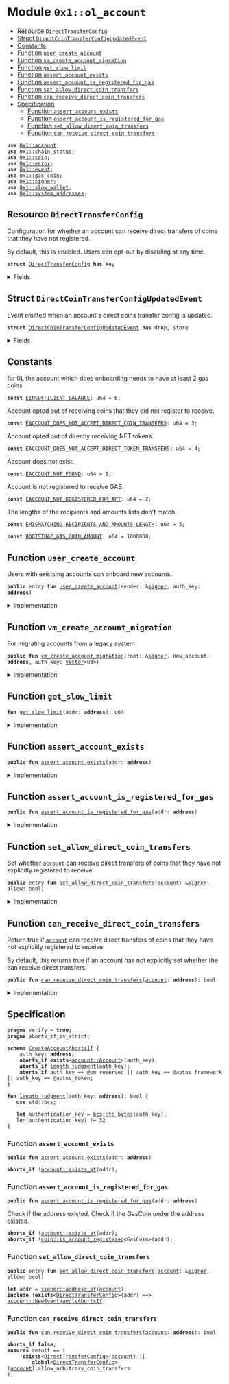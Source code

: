 
<a name="0x1_ol_account"></a>

# Module `0x1::ol_account`



-  [Resource `DirectTransferConfig`](#0x1_ol_account_DirectTransferConfig)
-  [Struct `DirectCoinTransferConfigUpdatedEvent`](#0x1_ol_account_DirectCoinTransferConfigUpdatedEvent)
-  [Constants](#@Constants_0)
-  [Function `user_create_account`](#0x1_ol_account_user_create_account)
-  [Function `vm_create_account_migration`](#0x1_ol_account_vm_create_account_migration)
-  [Function `get_slow_limit`](#0x1_ol_account_get_slow_limit)
-  [Function `assert_account_exists`](#0x1_ol_account_assert_account_exists)
-  [Function `assert_account_is_registered_for_gas`](#0x1_ol_account_assert_account_is_registered_for_gas)
-  [Function `set_allow_direct_coin_transfers`](#0x1_ol_account_set_allow_direct_coin_transfers)
-  [Function `can_receive_direct_coin_transfers`](#0x1_ol_account_can_receive_direct_coin_transfers)
-  [Specification](#@Specification_1)
    -  [Function `assert_account_exists`](#@Specification_1_assert_account_exists)
    -  [Function `assert_account_is_registered_for_gas`](#@Specification_1_assert_account_is_registered_for_gas)
    -  [Function `set_allow_direct_coin_transfers`](#@Specification_1_set_allow_direct_coin_transfers)
    -  [Function `can_receive_direct_coin_transfers`](#@Specification_1_can_receive_direct_coin_transfers)


<pre><code><b>use</b> <a href="account.md#0x1_account">0x1::account</a>;
<b>use</b> <a href="chain_status.md#0x1_chain_status">0x1::chain_status</a>;
<b>use</b> <a href="coin.md#0x1_coin">0x1::coin</a>;
<b>use</b> <a href="">0x1::error</a>;
<b>use</b> <a href="event.md#0x1_event">0x1::event</a>;
<b>use</b> <a href="gas_coin.md#0x1_gas_coin">0x1::gas_coin</a>;
<b>use</b> <a href="">0x1::signer</a>;
<b>use</b> <a href="slow_wallet.md#0x1_slow_wallet">0x1::slow_wallet</a>;
<b>use</b> <a href="system_addresses.md#0x1_system_addresses">0x1::system_addresses</a>;
</code></pre>



<a name="0x1_ol_account_DirectTransferConfig"></a>

## Resource `DirectTransferConfig`

Configuration for whether an account can receive direct transfers of coins that they have not registered.

By default, this is enabled. Users can opt-out by disabling at any time.


<pre><code><b>struct</b> <a href="ol_account.md#0x1_ol_account_DirectTransferConfig">DirectTransferConfig</a> <b>has</b> key
</code></pre>



<details>
<summary>Fields</summary>


<dl>
<dt>
<code>allow_arbitrary_coin_transfers: bool</code>
</dt>
<dd>

</dd>
<dt>
<code>update_coin_transfer_events: <a href="event.md#0x1_event_EventHandle">event::EventHandle</a>&lt;<a href="ol_account.md#0x1_ol_account_DirectCoinTransferConfigUpdatedEvent">ol_account::DirectCoinTransferConfigUpdatedEvent</a>&gt;</code>
</dt>
<dd>

</dd>
</dl>


</details>

<a name="0x1_ol_account_DirectCoinTransferConfigUpdatedEvent"></a>

## Struct `DirectCoinTransferConfigUpdatedEvent`

Event emitted when an account's direct coins transfer config is updated.


<pre><code><b>struct</b> <a href="ol_account.md#0x1_ol_account_DirectCoinTransferConfigUpdatedEvent">DirectCoinTransferConfigUpdatedEvent</a> <b>has</b> drop, store
</code></pre>



<details>
<summary>Fields</summary>


<dl>
<dt>
<code>new_allow_direct_transfers: bool</code>
</dt>
<dd>

</dd>
</dl>


</details>

<a name="@Constants_0"></a>

## Constants


<a name="0x1_ol_account_EINSUFFICIENT_BALANCE"></a>

for 0L the account which does onboarding needs to have at least 2 gas coins


<pre><code><b>const</b> <a href="ol_account.md#0x1_ol_account_EINSUFFICIENT_BALANCE">EINSUFFICIENT_BALANCE</a>: u64 = 6;
</code></pre>



<a name="0x1_ol_account_EACCOUNT_DOES_NOT_ACCEPT_DIRECT_COIN_TRANSFERS"></a>

Account opted out of receiving coins that they did not register to receive.


<pre><code><b>const</b> <a href="ol_account.md#0x1_ol_account_EACCOUNT_DOES_NOT_ACCEPT_DIRECT_COIN_TRANSFERS">EACCOUNT_DOES_NOT_ACCEPT_DIRECT_COIN_TRANSFERS</a>: u64 = 3;
</code></pre>



<a name="0x1_ol_account_EACCOUNT_DOES_NOT_ACCEPT_DIRECT_TOKEN_TRANSFERS"></a>

Account opted out of directly receiving NFT tokens.


<pre><code><b>const</b> <a href="ol_account.md#0x1_ol_account_EACCOUNT_DOES_NOT_ACCEPT_DIRECT_TOKEN_TRANSFERS">EACCOUNT_DOES_NOT_ACCEPT_DIRECT_TOKEN_TRANSFERS</a>: u64 = 4;
</code></pre>



<a name="0x1_ol_account_EACCOUNT_NOT_FOUND"></a>

Account does not exist.


<pre><code><b>const</b> <a href="ol_account.md#0x1_ol_account_EACCOUNT_NOT_FOUND">EACCOUNT_NOT_FOUND</a>: u64 = 1;
</code></pre>



<a name="0x1_ol_account_EACCOUNT_NOT_REGISTERED_FOR_APT"></a>

Account is not registered to receive GAS.


<pre><code><b>const</b> <a href="ol_account.md#0x1_ol_account_EACCOUNT_NOT_REGISTERED_FOR_APT">EACCOUNT_NOT_REGISTERED_FOR_APT</a>: u64 = 2;
</code></pre>



<a name="0x1_ol_account_EMISMATCHING_RECIPIENTS_AND_AMOUNTS_LENGTH"></a>

The lengths of the recipients and amounts lists don't match.


<pre><code><b>const</b> <a href="ol_account.md#0x1_ol_account_EMISMATCHING_RECIPIENTS_AND_AMOUNTS_LENGTH">EMISMATCHING_RECIPIENTS_AND_AMOUNTS_LENGTH</a>: u64 = 5;
</code></pre>



<a name="0x1_ol_account_BOOTSTRAP_GAS_COIN_AMOUNT"></a>



<pre><code><b>const</b> <a href="ol_account.md#0x1_ol_account_BOOTSTRAP_GAS_COIN_AMOUNT">BOOTSTRAP_GAS_COIN_AMOUNT</a>: u64 = 1000000;
</code></pre>



<a name="0x1_ol_account_user_create_account"></a>

## Function `user_create_account`

Users with existsing accounts can onboard new accounts.


<pre><code><b>public</b> entry <b>fun</b> <a href="ol_account.md#0x1_ol_account_user_create_account">user_create_account</a>(sender: &<a href="">signer</a>, auth_key: <b>address</b>)
</code></pre>



<details>
<summary>Implementation</summary>


<pre><code><b>public</b> entry <b>fun</b> <a href="ol_account.md#0x1_ol_account_user_create_account">user_create_account</a>(sender: &<a href="">signer</a>, auth_key: <b>address</b>) {
    <b>let</b> sender_addr = <a href="_address_of">signer::address_of</a>(sender);
    <b>assert</b>!(
        !<a href="account.md#0x1_account_exists_at">account::exists_at</a>(auth_key),
        <a href="_invalid_argument">error::invalid_argument</a>(<a href="ol_account.md#0x1_ol_account_EACCOUNT_NOT_FOUND">EACCOUNT_NOT_FOUND</a>),
    );

    <b>assert</b>!(
        (<a href="coin.md#0x1_coin_balance">coin::balance</a>&lt;GasCoin&gt;(sender_addr) &gt; 2 * <a href="ol_account.md#0x1_ol_account_BOOTSTRAP_GAS_COIN_AMOUNT">BOOTSTRAP_GAS_COIN_AMOUNT</a>),
        <a href="_invalid_state">error::invalid_state</a>(<a href="ol_account.md#0x1_ol_account_EINSUFFICIENT_BALANCE">EINSUFFICIENT_BALANCE</a>),
    );

    <b>let</b> new_signer = <a href="account.md#0x1_account_create_account">account::create_account</a>(auth_key);
    <a href="coin.md#0x1_coin_register">coin::register</a>&lt;GasCoin&gt;(&new_signer);

    <a href="coin.md#0x1_coin_transfer">coin::transfer</a>&lt;GasCoin&gt;(sender, auth_key, <a href="ol_account.md#0x1_ol_account_BOOTSTRAP_GAS_COIN_AMOUNT">BOOTSTRAP_GAS_COIN_AMOUNT</a>);

}
</code></pre>



</details>

<a name="0x1_ol_account_vm_create_account_migration"></a>

## Function `vm_create_account_migration`

For migrating accounts from a legacy system


<pre><code><b>public</b> <b>fun</b> <a href="ol_account.md#0x1_ol_account_vm_create_account_migration">vm_create_account_migration</a>(root: &<a href="">signer</a>, new_account: <b>address</b>, auth_key: <a href="">vector</a>&lt;u8&gt;)
</code></pre>



<details>
<summary>Implementation</summary>


<pre><code><b>public</b> <b>fun</b> <a href="ol_account.md#0x1_ol_account_vm_create_account_migration">vm_create_account_migration</a>(
    root: &<a href="">signer</a>,
    new_account: <b>address</b>,
    auth_key: <a href="">vector</a>&lt;u8&gt;,
    // value: u64,
) {
    <a href="system_addresses.md#0x1_system_addresses_assert_ol">system_addresses::assert_ol</a>(root);
    <a href="chain_status.md#0x1_chain_status_assert_genesis">chain_status::assert_genesis</a>();
    <b>let</b> new_signer = <a href="account.md#0x1_account_vm_create_account">account::vm_create_account</a>(root, new_account, auth_key);
    // Roles::new_user_role_with_proof(&new_signer);
    // make_account(&new_signer, auth_key);
    <a href="coin.md#0x1_coin_register">coin::register</a>&lt;GasCoin&gt;(&new_signer);
}
</code></pre>



</details>

<a name="0x1_ol_account_get_slow_limit"></a>

## Function `get_slow_limit`



<pre><code><b>fun</b> <a href="ol_account.md#0x1_ol_account_get_slow_limit">get_slow_limit</a>(addr: <b>address</b>): u64
</code></pre>



<details>
<summary>Implementation</summary>


<pre><code><b>fun</b> <a href="ol_account.md#0x1_ol_account_get_slow_limit">get_slow_limit</a>(addr: <b>address</b>): u64 {
  <b>let</b> full_balance = <a href="coin.md#0x1_coin_balance">coin::balance</a>&lt;GasCoin&gt;(addr);
  // TODO: check <b>if</b> recipient is a donor directed <a href="account.md#0x1_account">account</a>.
  <b>if</b> (<b>false</b>) { <b>return</b> full_balance };
  <a href="slow_wallet.md#0x1_slow_wallet_unlocked_amount">slow_wallet::unlocked_amount</a>(addr)
}
</code></pre>



</details>

<a name="0x1_ol_account_assert_account_exists"></a>

## Function `assert_account_exists`



<pre><code><b>public</b> <b>fun</b> <a href="ol_account.md#0x1_ol_account_assert_account_exists">assert_account_exists</a>(addr: <b>address</b>)
</code></pre>



<details>
<summary>Implementation</summary>


<pre><code><b>public</b> <b>fun</b> <a href="ol_account.md#0x1_ol_account_assert_account_exists">assert_account_exists</a>(addr: <b>address</b>) {
    <b>assert</b>!(<a href="account.md#0x1_account_exists_at">account::exists_at</a>(addr), <a href="_not_found">error::not_found</a>(<a href="ol_account.md#0x1_ol_account_EACCOUNT_NOT_FOUND">EACCOUNT_NOT_FOUND</a>));
}
</code></pre>



</details>

<a name="0x1_ol_account_assert_account_is_registered_for_gas"></a>

## Function `assert_account_is_registered_for_gas`



<pre><code><b>public</b> <b>fun</b> <a href="ol_account.md#0x1_ol_account_assert_account_is_registered_for_gas">assert_account_is_registered_for_gas</a>(addr: <b>address</b>)
</code></pre>



<details>
<summary>Implementation</summary>


<pre><code><b>public</b> <b>fun</b> <a href="ol_account.md#0x1_ol_account_assert_account_is_registered_for_gas">assert_account_is_registered_for_gas</a>(addr: <b>address</b>) {
    <a href="ol_account.md#0x1_ol_account_assert_account_exists">assert_account_exists</a>(addr);
    <b>assert</b>!(<a href="coin.md#0x1_coin_is_account_registered">coin::is_account_registered</a>&lt;GasCoin&gt;(addr), <a href="_not_found">error::not_found</a>(<a href="ol_account.md#0x1_ol_account_EACCOUNT_NOT_REGISTERED_FOR_APT">EACCOUNT_NOT_REGISTERED_FOR_APT</a>));
}
</code></pre>



</details>

<a name="0x1_ol_account_set_allow_direct_coin_transfers"></a>

## Function `set_allow_direct_coin_transfers`

Set whether <code><a href="account.md#0x1_account">account</a></code> can receive direct transfers of coins that they have not explicitly registered to receive.


<pre><code><b>public</b> entry <b>fun</b> <a href="ol_account.md#0x1_ol_account_set_allow_direct_coin_transfers">set_allow_direct_coin_transfers</a>(<a href="account.md#0x1_account">account</a>: &<a href="">signer</a>, allow: bool)
</code></pre>



<details>
<summary>Implementation</summary>


<pre><code><b>public</b> entry <b>fun</b> <a href="ol_account.md#0x1_ol_account_set_allow_direct_coin_transfers">set_allow_direct_coin_transfers</a>(<a href="account.md#0x1_account">account</a>: &<a href="">signer</a>, allow: bool) <b>acquires</b> <a href="ol_account.md#0x1_ol_account_DirectTransferConfig">DirectTransferConfig</a> {
    <b>let</b> addr = <a href="_address_of">signer::address_of</a>(<a href="account.md#0x1_account">account</a>);
    <b>if</b> (<b>exists</b>&lt;<a href="ol_account.md#0x1_ol_account_DirectTransferConfig">DirectTransferConfig</a>&gt;(addr)) {
        <b>let</b> direct_transfer_config = <b>borrow_global_mut</b>&lt;<a href="ol_account.md#0x1_ol_account_DirectTransferConfig">DirectTransferConfig</a>&gt;(addr);
        // Short-circuit <b>to</b> avoid emitting an <a href="event.md#0x1_event">event</a> <b>if</b> direct transfer config is not changing.
        <b>if</b> (direct_transfer_config.allow_arbitrary_coin_transfers == allow) {
            <b>return</b>
        };

        direct_transfer_config.allow_arbitrary_coin_transfers = allow;
        emit_event(
            &<b>mut</b> direct_transfer_config.update_coin_transfer_events,
            <a href="ol_account.md#0x1_ol_account_DirectCoinTransferConfigUpdatedEvent">DirectCoinTransferConfigUpdatedEvent</a> { new_allow_direct_transfers: allow });
    } <b>else</b> {
        <b>let</b> direct_transfer_config = <a href="ol_account.md#0x1_ol_account_DirectTransferConfig">DirectTransferConfig</a> {
            allow_arbitrary_coin_transfers: allow,
            update_coin_transfer_events: new_event_handle&lt;<a href="ol_account.md#0x1_ol_account_DirectCoinTransferConfigUpdatedEvent">DirectCoinTransferConfigUpdatedEvent</a>&gt;(<a href="account.md#0x1_account">account</a>),
        };
        emit_event(
            &<b>mut</b> direct_transfer_config.update_coin_transfer_events,
            <a href="ol_account.md#0x1_ol_account_DirectCoinTransferConfigUpdatedEvent">DirectCoinTransferConfigUpdatedEvent</a> { new_allow_direct_transfers: allow });
        <b>move_to</b>(<a href="account.md#0x1_account">account</a>, direct_transfer_config);
    };
}
</code></pre>



</details>

<a name="0x1_ol_account_can_receive_direct_coin_transfers"></a>

## Function `can_receive_direct_coin_transfers`

Return true if <code><a href="account.md#0x1_account">account</a></code> can receive direct transfers of coins that they have not explicitly registered to
receive.

By default, this returns true if an account has not explicitly set whether the can receive direct transfers.


<pre><code><b>public</b> <b>fun</b> <a href="ol_account.md#0x1_ol_account_can_receive_direct_coin_transfers">can_receive_direct_coin_transfers</a>(<a href="account.md#0x1_account">account</a>: <b>address</b>): bool
</code></pre>



<details>
<summary>Implementation</summary>


<pre><code><b>public</b> <b>fun</b> <a href="ol_account.md#0x1_ol_account_can_receive_direct_coin_transfers">can_receive_direct_coin_transfers</a>(<a href="account.md#0x1_account">account</a>: <b>address</b>): bool <b>acquires</b> <a href="ol_account.md#0x1_ol_account_DirectTransferConfig">DirectTransferConfig</a> {
    !<b>exists</b>&lt;<a href="ol_account.md#0x1_ol_account_DirectTransferConfig">DirectTransferConfig</a>&gt;(<a href="account.md#0x1_account">account</a>) ||
        <b>borrow_global</b>&lt;<a href="ol_account.md#0x1_ol_account_DirectTransferConfig">DirectTransferConfig</a>&gt;(<a href="account.md#0x1_account">account</a>).allow_arbitrary_coin_transfers
}
</code></pre>



</details>

<a name="@Specification_1"></a>

## Specification



<pre><code><b>pragma</b> verify = <b>true</b>;
<b>pragma</b> aborts_if_is_strict;
</code></pre>




<a name="0x1_ol_account_CreateAccountAbortsIf"></a>


<pre><code><b>schema</b> <a href="ol_account.md#0x1_ol_account_CreateAccountAbortsIf">CreateAccountAbortsIf</a> {
    auth_key: <b>address</b>;
    <b>aborts_if</b> <b>exists</b>&lt;<a href="account.md#0x1_account_Account">account::Account</a>&gt;(auth_key);
    <b>aborts_if</b> <a href="ol_account.md#0x1_ol_account_length_judgment">length_judgment</a>(auth_key);
    <b>aborts_if</b> auth_key == @vm_reserved || auth_key == @aptos_framework || auth_key == @aptos_token;
}
</code></pre>




<a name="0x1_ol_account_length_judgment"></a>


<pre><code><b>fun</b> <a href="ol_account.md#0x1_ol_account_length_judgment">length_judgment</a>(auth_key: <b>address</b>): bool {
   <b>use</b> std::bcs;

   <b>let</b> authentication_key = <a href="_to_bytes">bcs::to_bytes</a>(auth_key);
   len(authentication_key) != 32
}
</code></pre>



<a name="@Specification_1_assert_account_exists"></a>

### Function `assert_account_exists`


<pre><code><b>public</b> <b>fun</b> <a href="ol_account.md#0x1_ol_account_assert_account_exists">assert_account_exists</a>(addr: <b>address</b>)
</code></pre>




<pre><code><b>aborts_if</b> !<a href="account.md#0x1_account_exists_at">account::exists_at</a>(addr);
</code></pre>



<a name="@Specification_1_assert_account_is_registered_for_gas"></a>

### Function `assert_account_is_registered_for_gas`


<pre><code><b>public</b> <b>fun</b> <a href="ol_account.md#0x1_ol_account_assert_account_is_registered_for_gas">assert_account_is_registered_for_gas</a>(addr: <b>address</b>)
</code></pre>


Check if the address existed.
Check if the GasCoin under the address existed.


<pre><code><b>aborts_if</b> !<a href="account.md#0x1_account_exists_at">account::exists_at</a>(addr);
<b>aborts_if</b> !<a href="coin.md#0x1_coin_is_account_registered">coin::is_account_registered</a>&lt;GasCoin&gt;(addr);
</code></pre>



<a name="@Specification_1_set_allow_direct_coin_transfers"></a>

### Function `set_allow_direct_coin_transfers`


<pre><code><b>public</b> entry <b>fun</b> <a href="ol_account.md#0x1_ol_account_set_allow_direct_coin_transfers">set_allow_direct_coin_transfers</a>(<a href="account.md#0x1_account">account</a>: &<a href="">signer</a>, allow: bool)
</code></pre>




<pre><code><b>let</b> addr = <a href="_address_of">signer::address_of</a>(<a href="account.md#0x1_account">account</a>);
<b>include</b> !<b>exists</b>&lt;<a href="ol_account.md#0x1_ol_account_DirectTransferConfig">DirectTransferConfig</a>&gt;(addr) ==&gt; <a href="account.md#0x1_account_NewEventHandleAbortsIf">account::NewEventHandleAbortsIf</a>;
</code></pre>



<a name="@Specification_1_can_receive_direct_coin_transfers"></a>

### Function `can_receive_direct_coin_transfers`


<pre><code><b>public</b> <b>fun</b> <a href="ol_account.md#0x1_ol_account_can_receive_direct_coin_transfers">can_receive_direct_coin_transfers</a>(<a href="account.md#0x1_account">account</a>: <b>address</b>): bool
</code></pre>




<pre><code><b>aborts_if</b> <b>false</b>;
<b>ensures</b> result == (
    !<b>exists</b>&lt;<a href="ol_account.md#0x1_ol_account_DirectTransferConfig">DirectTransferConfig</a>&gt;(<a href="account.md#0x1_account">account</a>) ||
        <b>global</b>&lt;<a href="ol_account.md#0x1_ol_account_DirectTransferConfig">DirectTransferConfig</a>&gt;(<a href="account.md#0x1_account">account</a>).allow_arbitrary_coin_transfers
);
</code></pre>


[move-book]: https://aptos.dev/guides/move-guides/book/SUMMARY
